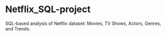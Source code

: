 # Netflix_SQL-project
SQL-based analysis of Netflix dataset: Movies, TV Shows, Actors, Genres, and Trends.
